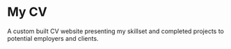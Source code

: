 # My CV

A custom built CV website presenting my skillset and completed projects to potential employers and clients.
 
